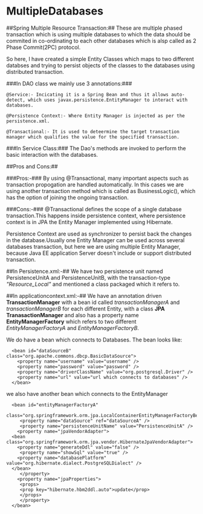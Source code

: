# MultipleDatabases

##Spring Multiple Resource Transaction:##
  These are multiple phased transaction which is using multiple databases to which the data should be commited in co-ordinating to each other databases which is alsp called as 2 Phase Commit(2PC) protocol.

So here, I have created a simple Entity Classes which maps to two different databses and trying to persist objects of the classes to the databases using distributed transaction.

###In DAO class we mainly use 3 annotations:###

    @Service:- Incicating it is a Spring Bean and thus it allows auto-detect, which uses javax.persistence.EntityManager to interact with databases.
    
    @Persistence Context:- Where Entity Manager is injected as per the persistence.xml.
    
    @Transactional:- It is used to deteermine the target transaction manager which qualifies the value for the specified transaction.
    
###In Service Class:###
  The Dao's methods are invoked to perform the basic interaction with the databases.
  
##Pros and Cons:##

###Pros:-###
  By using @Transactional, many important aspects such as transaction propogation are handled automatically. In this cases we are using another transaction method which is called as BusinessLogic(), which has the option of joining the ongoing transaction.

###Cons:-###
  @Transactional defines the scope of a single database transaction.This happens inside persistence context, where persistence context is in JPA the Entity Manager implemented using Hibernate.
  
  Persistence Context are used as synchronizer to persist back the changes in the database.Usually one Entity Manager can be used across several databases transaction, but here we are using multiple Entity Manager, because Java EE application Server doesn't include or support distributed transaction.
  
##In Persistence.xml:-##
  We have two persistence unit named PersistenceUnitA and PersistenceUnitB, with the transaction-type *"Resource_Local"* and mentioned a class packaged which it refers to.
  
##In applicationcontext.xml:-##
  We have an annotation driven **TransactionManager** with a bean id called *transactionManagerA* and *transactionManagerB* for each different Entity, with a class **JPA TranasactionManager** and also has a property name **EntityManagerFactory** which refers to two different *EntityManagerFactoryA* and *EntityManagerFactoryB*.
  
  We do have a bean which connects to Databases. The bean looks like:
  
      <bean id="dataSourceB" class="org.apache.commons.dbcp.BasicDataSource">
     	<property name="username" value="username" />
     	<property name="password" value="password" />
		<property name="driverClassName" value="org.postgresql.Driver" />
        <property name="url" value="url which connects to databases" />
      </bean> 
  
  we also have another bean which connects to the EntityManager
   
      <bean id="entityManagerFactoryA"
         class="org.springframework.orm.jpa.LocalContainerEntityManagerFactoryBean">
         <property name="dataSource" ref="dataSourceA" />
         <property name="persistenceUnitName" value="PersistenceUnitA" />
	 	<property name="jpaVendorAdapter">
      <bean class="org.springframework.orm.jpa.vendor.HibernateJpaVendorAdapter">
	 	<property name="generateDdl" value="false" />
       	 <property name="showSql" value="true" />
	 	<property name="databasePlatform" value="org.hibernate.dialect.PostgreSQLDialect" />
      </bean>
         </property>
	 	<property name="jpaProperties">
         <props>
         <prop key="hibernate.hbm2ddl.auto">update</prop>
         </props>
         </property>
      </bean>    
  
  
  

  
  
